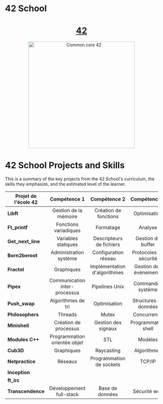 # 42 School

<h1 align="center">
	<a href="https://42.fr/en/homepage/"> 42</a>
</h1>

<p align="center">
  <img src="https://42perpignan.fr/wp-content/uploads/2022/05/42-Perpignan-white500x170.png" alt="Common core 42" width="350"/>
</p>

# 42 School Projects and Skills

This is a summary of the key projects from the 42 School's curriculum, the skills they emphasize, and the estimated level of the learner.

| Projet de l'école 42 | Compétence 1 | Compétence 2 | Compétence 3 | Niveau | Note |
| --- | :---: | :---: | :---: | :---: | --- |
| **Libft** | Gestion de la mémoire | Création de fonctions | Optimisation | Débutant | 125 |
| **Ft_printf** | Fonctions variadiques | Formatage | Analyse | Débutant | 100 |
| **Get_next_line** | Variables statiques | Descripteurs de fichiers | Gestion du buffer | Débutant | 125 |
| **Born2beroot** | Administration système | Configuration réseau | Protocoles de sécurité | Débutant | 110 |
| **Fractol** | Graphiques | Implémentation d'algorithmes | Gestion des événements | Intermédiaire | 125 |
| **Pipex** | Communication inter-processus | Pipelines Unix | Commandes système | Intermédiaire | 125 |
| **Push_swap** | Algorithmes de tri | Optimisation | Structures de données | Intermédiaire | 125 |
| **Philosophers** | Threads | Mutex | Concurrence | Intermédiaire |  |
| **Minishell** | Création de processus | Gestion des signaux | Programmation shell | Intermédiaire |  |
| **Modules C++** | Programmation orientée objet | STL | Modèles | Intermédiaire |  |
| **Cub3D** | Graphiques | Raycasting | Algorithmes | Intermédiaire |  |
| **Netpractice** | Réseaux | Programmation de sockets | TCP/IP | Intermédiaire |  |
| **Inception** | | | | Senior | |
| **ft_irc** | | | | Senior | |
| **Transcendence** | Développement full-stack | Base de données | Sécurité web | Senior |  |
